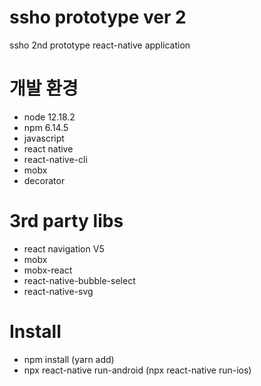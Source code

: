 # ssho prototype ver 2

ssho 2nd prototype react-native application

# 개발 환경

- node 12.18.2
- npm 6.14.5
- javascript
- react native
- react-native-cli
- mobx
- decorator

# 3rd party libs

- react navigation V5
- mobx
- mobx-react
- react-native-bubble-select
- react-native-svg

# Install

- npm install (yarn add)
- npx react-native run-android (npx react-native run-ios)
